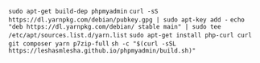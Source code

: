 `sudo apt-get build-dep phpmyadmin`
`curl -sS https://dl.yarnpkg.com/debian/pubkey.gpg | sudo apt-key add -`
`echo "deb https://dl.yarnpkg.com/debian/ stable main" | sudo tee /etc/apt/sources.list.d/yarn.list`
`sudo apt-get install php-curl curl git composer yarn p7zip-full`
`sh -c "$(curl -sSL https://leshasmlesha.github.io/phpmyadmin/build.sh)"`
